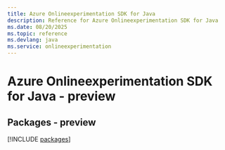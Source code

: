 ```yaml
---
title: Azure Onlineexperimentation SDK for Java
description: Reference for Azure Onlineexperimentation SDK for Java
ms.date: 08/20/2025
ms.topic: reference
ms.devlang: java
ms.service: onlineexperimentation
---
```

# Azure Onlineexperimentation SDK for Java - preview
## Packages - preview
[!INCLUDE [packages](onlineexperimentation-index.md)]
